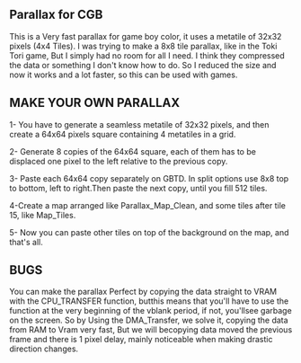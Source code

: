 
Parallax for CGB
----------------

This is a Very fast parallax for game boy color, it uses a metatile of 32x32 pixels (4x4 Tiles).
I was trying to make a 8x8 tile parallax, like in the Toki Tori game, But I simply had no room for all I need. I think they compressed the data or something I don't know how to do.
So I reduced the size and now it works and a lot faster, so this can be used with games.

MAKE YOUR OWN PARALLAX
----------------------

1- You have to generate a seamless metatile of 32x32 pixels, and then create a 64x64 pixels square containing 4 metatiles in a grid. 

2- Generate 8 copies of the 64x64 square, each of them has to be displaced one pixel to the left relative to the previous copy.

3- Paste each 64x64 copy separately on GBTD. In split options use 8x8 top to bottom, left to right.Then paste the next copy, until you fill 512 tiles.

4-Create a map arranged like Parallax_Map_Clean, and some tiles after tile 15, like Map_Tiles.

5- Now you can paste other tiles on top of the background on the map, and that's all.

BUGS
----
You can make the parallax Perfect by copying the data straight to VRAM with the CPU_TRANSFER function, butthis means that you'll have to use the function at the very beginning of the vblank period, if not, you'llsee garbage on the screen.
So by Using the DMA_Transfer, we solve it, copying the data from RAM to Vram very fast, But we will becopying data moved the previous frame and there is 1 pixel delay, mainly noticeable when making drastic direction changes.
   
